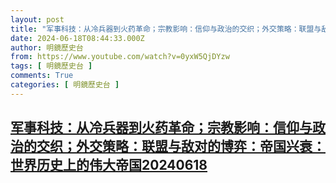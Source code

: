 ```yaml
---
layout: post
title: "军事科技：从冷兵器到火药革命；宗教影响：信仰与政治的交织；外交策略：联盟与敌对的博弈：帝国兴衰：世界历史上的伟大帝国20240618"
date: 2024-06-18T08:44:33.000Z
author: 明鏡歷史台
from: https://www.youtube.com/watch?v=0yxW5QjDYzw
tags: [ 明鏡歷史台 ]
comments: True
categories: [ 明鏡歷史台 ]
---
```

<!--1718700273000-->
[军事科技：从冷兵器到火药革命；宗教影响：信仰与政治的交织；外交策略：联盟与敌对的博弈：帝国兴衰：世界历史上的伟大帝国20240618](https://www.youtube.com/watch?v=0yxW5QjDYzw)
------

<div>

</div>
